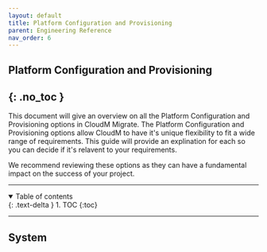 ```yaml
---
layout: default
title: Platform Configuration and Provisioning 
parent: Engineering Reference
nav_order: 6
---
```


## Platform Configuration and Provisioning 
{: .no_toc }
---
This document will give an overview on all the Platform Configuration and Provisioning options in CloudM Migrate. The Platform Configuration and Provisioning options allow CloudM to have it's unique flexibility to fit a wide range of requirements. This guide will provide an explination for each so you can decide if it's relavent to your requirements. 

We recommend reviewing these options as they can have a fundamental impact on the success of your project. 

---
<a name="top"></a>
<details open markdown="block">
  <summary>
    Table of contents
  </summary>
  {: .text-delta }
1. TOC
{:toc}
</details>

---
## System
